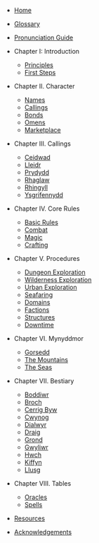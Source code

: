   - [Home](/)
  - [Glossary](/docs/glossary.mdx)
  - [Pronunciation Guide](/docs/pronunciation-guide.mdx)
- Chapter I: Introduction
  - [Principles](/docs/introduction/principles.mdx)
  - [First Steps](/docs/introduction/first-steps.mdx)
- Chapter II. Character
  - [Names](/docs/character/names.mdx)
  - [Callings](/docs/character/calling-table.mdx)
  - [Bonds](/docs/character/bonds.mdx)
  - [Omens](/docs/character/omen.mdxx)
  - [Marketplace](/docs/character/marketplace.mdx)
- Chapter III. Callings
  - [Ceidwad](/docs/callings/ceidwad.mdx)
  - [Lleidr](/docs/callings/lleidr.mdx)
  - [Prydydd](/docs/callings/prydydd.mdx)
  - [Rhaglaw](/docs/callings/rhaglaw.mdx)
  - [Rhingyll](/docs/callings/rhingyll.mdx)
  - [Ysgrifennydd](/docs/callings/ysgrifennydd.mdx)
- Chapter IV. Core Rules
  - [Basic Rules](/docs/core-rules/basic-rules.mdx)
  - [Combat](/docs/core-rules/combat.mdx)
  - [Magic](/docs/core-rules/magic.mdx)
  - [Crafting](/docs/core-rules/crafting.mdx)
- Chapter V. Procedures
  - [Dungeon Exploration](/docs/procedures/dungeon-exploration.mdx)
  - [Wilderness Exploration](/docs/procedures/wilderness-exploration.mdx)
  - [Urban Exploration](/docs/procedures/urban-exploration.mdx)
  - [Seafaring](/docs/procedures/seafaring.mdx)
  - [Domains](/docs/procedures/domains.mdx)
  - [Factions](/docs/procedures/factions.mdx)
  - [Structures](structures.mdx)
  - [Downtime](/docs/procedures/downtime.mdx)
- Chapter VI. Mynyddmor
  - [Gorsedd](/docs/mynyddmor/gorsedd.mdx)
  - [The Mountains](/docs/mynyddmor/mountains.mdx)
  - [The Seas](/docs/mynyddmor/seas.mdx)
- Chapter VII. Bestiary
  - [Boddiwr](/docs/bestiary/boddiwr.mdx)
  - [Broch](/docs/bestiary/broch.mdx)
  - [Cerrig Byw](/docs/bestiary/cerrig-byw.mdx)
  - [Cwynog](/docs/bestiary/cwnog.mdx)
  - [Dialwyr](/docs/bestiary/dialwyr.mdx)
  - [Draig](/docs/bestiary/draig.mdx)
  - [Grond](/docs/bestiary/grond.mdx)
  - [Gwyliwr](/docs/bestiary/gwyliwr.mdx)
  - [Hwch](/docs/bestiary/hwch.mdx)
  - [Kiffyn](/docs/bestiary/kiffy.mdx)
  - [Llusg](/docs/bestiary/llusg.mdx)
- Chapter VIII. Tables
  - [Oracles](/docs/tables/oracle.mdx)
  - [Spells](/docs/tables/spells.mdx)

- [Resources](/docs/resources.mdx)
- [Acknowledgements](/docs/acknowledgements.mdx)
